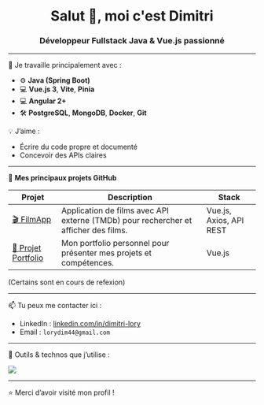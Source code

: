 <h1 align="center">Salut 👋, moi c'est Dimitri</h1>
<h3 align="center">Développeur Fullstack Java & Vue.js passionné</h3>

---

🌱 Je travaille principalement avec :
- ⚙️ **Java (Spring Boot)**
- 💻 **Vue.js 3**, **Vite**, **Pinia**
- 💻 **Angular 2+**
- 🛠️ **PostgreSQL**, **MongoDB**, **Docker**, **Git**

💡 J’aime :
- Écrire du code propre et documenté
- Concevoir des APIs claires

---

📁 **Mes principaux projets GitHub**

| Projet | Description | Stack |
|--------|-------------|-------|
| [🎬 FilmApp](https://github.com/dimitrilory44/FilmApp) | Application de films avec API externe (TMDb) pour rechercher et afficher des films. | Vue.js, Axios, API REST |
| [🚀 Projet Portfolio](https://github.com/dimitrilory44/ProjetPortfolio) | Mon portfolio personnel pour présenter mes projets et compétences. | Vue.js |

(Certains sont en cours de refexion)

---

📫 Tu peux me contacter ici :
- LinkedIn : [linkedin.com/in/dimitri-lory](https://www.linkedin.com/in/dimitri-lory/)
- Email : `lorydim44@gmail.com`

---

🧰 Outils & technos que j’utilise :

<p align="left">
  <img src="https://skillicons.dev/icons?i=java,spring,vue,angular,js,ts,postgres,docker,git,github,vscode" />
</p>

---

⭐️ Merci d’avoir visité mon profil !
